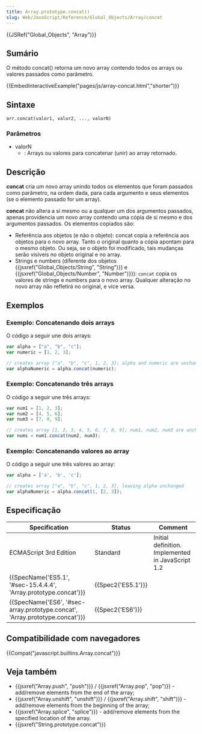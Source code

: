 ```yaml
---
title: Array.prototype.concat()
slug: Web/JavaScript/Reference/Global_Objects/Array/concat
---
```


{{JSRef("Global_Objects", "Array")}}

## Sumário

O método concat() retorna um novo array contendo todos os arrays ou valores passados como parâmetro.

{{EmbedInteractiveExample("pages/js/array-concat.html","shorter")}}

## Sintaxe

```
arr.concat(valor1, valor2, ..., valorN)
```

### Parâmetros

- valorN
  - : Arrays ou valores para concatenar (unir) ao array retornado.

## Descrição

**concat** cria um novo array unindo todos os elementos que foram passados como parâmetro, na ordem dada, para cada argumento e seus elementos (se o elemento passado for um array).

**concat** não altera a si mesmo ou a qualquer um dos argumentos passados, apenas providencia um novo array contendo uma cópia de si mesmo e dos argumentos passados. Os elementos copiados são:

- Referência aos objetos (e não o objeto): concat copia a referência aos objetos para o novo array. Tanto o original quanto a cópia apontam para o mesmo objeto. Ou seja, se o objeto foi modificado, tais mudanças serão visíveis no objeto original e no array.
- Strings e numbers (diferente dos objetos {{jsxref("Global_Objects/String", "String")}} e {{jsxref("Global_Objects/Number", "Number")}}): `concat` copia os valores de strings e numbers para o novo array. Qualquer alteração no novo array não refletirá no original, e vice versa.

## Exemplos

### Exemplo: Concatenando dois arrays

O código a seguir une dois arrays:

```js
var alpha = ["a", "b", "c"];
var numeric = [1, 2, 3];

// creates array ["a", "b", "c", 1, 2, 3]; alpha and numeric are unchanged
var alphaNumeric = alpha.concat(numeric);
```

### Exemplo: Concatenando três arrays

O código a seguir une três arrays:

```js
var num1 = [1, 2, 3];
var num2 = [4, 5, 6];
var num3 = [7, 8, 9];

// creates array [1, 2, 3, 4, 5, 6, 7, 8, 9]; num1, num2, num3 are unchanged
var nums = num1.concat(num2, num3);
```

### Exemplo: Concatenando valores ao array

O código a seguir une três valores ao array:

```js
var alpha = ['a', 'b', 'c'];

// creates array ["a", "b", "c", 1, 2, 3], leaving alpha unchanged
var alphaNumeric = alpha.concat(1, [2, 3]);
```

## Especificação

| Specification                                                                                        | Status                   | Comment                                           |
| ---------------------------------------------------------------------------------------------------- | ------------------------ | ------------------------------------------------- |
| ECMAScript 3rd Edition                                                                               | Standard                 | Initial definition. Implemented in JavaScript 1.2 |
| {{SpecName('ES5.1', '#sec-15.4.4.4', 'Array.prototype.concat')}}                 | {{Spec2('ES5.1')}} |                                                   |
| {{SpecName('ES6', '#sec-array.prototype.concat', 'Array.prototype.concat')}} | {{Spec2('ES6')}}     |                                                   |

## Compatibilidade com navegadores

{{Compat("javascript.builtins.Array.concat")}}

## Veja também

- {{jsxref("Array.push", "push")}} / {{jsxref("Array.pop", "pop")}} - add/remove elements from the end of the array;
- {{jsxref("Array.unshift", "unshift")}} / {{jsxref("Array.shift", "shift")}} - add/remove elements from the beginning of the array;
- {{jsxref("Array.splice", "splice")}} - add/remove elements from the specified location of the array.
- {{jsxref("String.prototype.concat")}}
